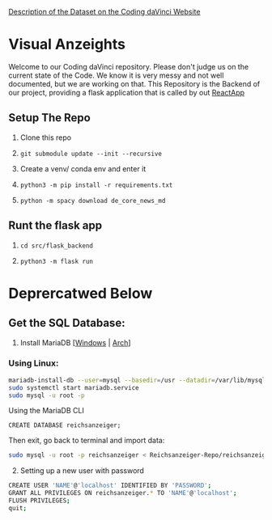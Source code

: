 [Description of the Dataset on the Coding daVinci Website](https://codingdavinci.de/daten/deutscher-reichsanzeiger-und-preussischer-staatsanzeiger)

# Visual Anzeights
Welcome to our Coding daVinci repository. Please don't judge us on the current state of the Code.
We  know it is very messy and not well documented, but we are working on that.
This Repository is the Backend of our project, providing a flask application that is called by out [ReactApp](AppVisualAnzeights)

## Setup The Repo
1. Clone this repo
2. 
    ```
    git submodule update --init --recursive
    ```
3. Create a venv/ conda env and enter it
4. 
    ```
    python3 -m pip install -r requirements.txt
    ```
5.
    ```
    python -m spacy download de_core_news_md
    ```
## Runt the flask app
1. 
    ```
    cd src/flask_backend
    ```
2. 
    ```
    python3 -m flask run
    ```

# Deprercatwed Below
## Get the SQL Database:
1. Install MariaDB \[[Windows](https://www.mariadbtutorial.com/getting-started/install-mariadb/) | [Arch](https://wiki.archlinux.org/title/MariaDB)\]

### Using Linux:
``` bash
mariadb-install-db --user=mysql --basedir=/usr --datadir=/var/lib/mysql
sudo systemctl start mariadb.service
sudo mysql -u root -p
```
Using the MariaDB CLI
```
CREATE DATABASE reichsanzeiger;
``` 
Then exit, go back to terminal and import data:
``` bash
sudo mysql -u root -p reichsanzeiger < Reichsanzeiger-Repo/reichsanzeiger.sql
```
2. Setting up a new user with password
``` bash
CREATE USER 'NAME'@'localhost' IDENTIFIED BY 'PASSWORD';
GRANT ALL PRIVILEGES ON reichsanzeiger.* TO 'NAME'@'localhost';
FLUSH PRIVILEGES;
quit;
```
